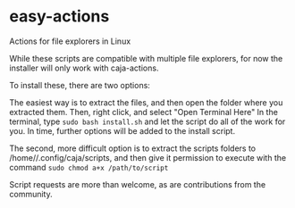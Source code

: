 # easy-actions
Actions for file explorers in Linux

While these scripts are compatible with multiple file explorers, for now the 
installer will only work with caja-actions. 

To install these, there are two options: 

The easiest way is to extract the files, and then open the folder where you 
extracted them. Then, right click, and select "Open Terminal Here"
In the terminal, type
```sudo bash install.sh```
and let the script do all of the work for you.
In time, further options will be added to the install script.

The second, more difficult option is to extract the scripts folders to 
/home/<username>/.config/caja/scripts, and then give it permission to execute 
with the command
```sudo chmod a+x /path/to/script```

Script requests are more than welcome, as are contributions from the community.

